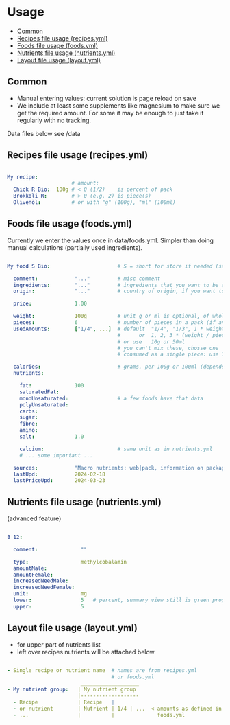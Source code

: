 # Usage

- [Common](#common)
- [Recipes file usage (recipes.yml)](#recipes-file-usage-recipesyml)
- [Foods file usage (foods.yml)](#foods-file-usage-foodsyml)
- [Nutrients file usage (nutrients.yml)](#nutrients-file-usage-nutrientsyml)
- [Layout file usage (layout.yml)](#layout-file-usage-layoutyml)


Common
----------------------------------------------------------

- Manual entering values: current solution is page reload on save
- We include at least some supplements like magnesium to make sure we get the required amount. For some it may be enough to just take it regularly with no tracking.

Data files below see /data


Recipes file usage (recipes.yml)
----------------------------------------------------------

```yaml

My recipe:
                     # amount:
  Chick R Bio:  100g # < 0 (1/2)    is percent of pack
  Brokkoli R:        # > 0 (e.g. 2) is piece(s)
  Olivenöl:          # or with "g" (100g), "ml" (100ml)
```

Foods file usage (foods.yml)
----------------------------------------------------------

Currently we enter the values once in data/foods.yml. Simpler than doing manual calculations (partially used ingredients).

```yaml

My food S Bio:                      # S = short for store if needed (save some space)

  comment:            "..."         # misc comment
  ingredients:        "..."         # ingredients that you want to be aware of
  origin:             "..."         # country of origin, if you want to be aware of

  price:              1.00

  weight:             100g          # unit g or ml is optional, of whole pack in case of pieces
  pieces:             6             # number of pieces in a pack (if any)
  usedAmounts:        ["1/4", ...]  # default  "1/4", "1/3", 1 * weight    if pieces unset
                                    #      or  1, 2, 3 * (weight / pieces) if pieces set
                                    # or use   10g or 50ml
                                    # you can't mix these, chosse one
                                    # consumed as a single piece: use 1

  calories:                         # grams, per 100g or 100ml (depends on what weight is)
  nutrients:

    fat:              100
    saturatedFat: 
    monoUnsaturated:                # a few foods have that data
    polyUnsaturated:                   
    carbs:        
    sugar:        
    fibre:        
    amino:        
    salt:             1.0

    calcium:                        # same unit as in nutrients.yml
    # ... some important ...

  sources:            "Macro nutrients: web|pack, information on packaging may differ slightly, nutrients: ..., price: ..."
  lastUpd:            2024-02-18
  lastPriceUpd:       2024-03-23
```


Nutrients file usage (nutrients.yml)
----------------------------------------------------------

(advanced feature)

```yaml

B 12:

  comment:              ""

  type:                 methylcobalamin
  amountMale:           
  amountFemale: 
  increasedNeedMale:
  increasedNeedFemale:
  unit:                 mg
  lower:                5   # percent, summary view still is green progress if within these bounds
  upper:                5
```

Layout file usage (layout.yml)
----------------------------------------------------------

- for upper part of nutrients list
- left over recipes nutrients will be attached below

```yaml

- Single recipe or nutrient name  # names are from recipes.yml
                                  # or foods.yml
                        ___________________
- My nutrient group:   | My nutrient group
                       |-------------------
  - Recipe             | Recipe   |
  - or nutrient        | Nutrient | 1/4 | ...  < amounts as defined in
  - ...                |          |              foods.yml
```
